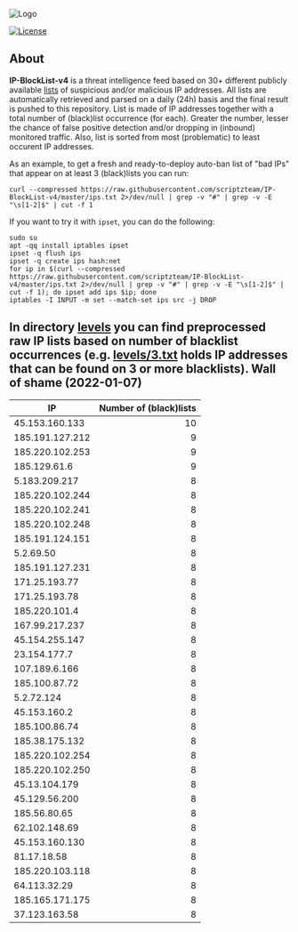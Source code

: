 ![Logo](https://i.imgur.com/PyKLAe7.png)

[![License](https://img.shields.io/badge/license-The_Unlicense-red.svg)](https://unlicense.org/)

About
----

**IP-BlockList-v4** is a threat intelligence feed based on 30+ different publicly available [lists](https://github.com/stamparm/maltrail) of suspicious and/or malicious IP addresses. All lists are automatically retrieved and parsed on a daily (24h) basis and the final result is pushed to this repository. List is made of IP addresses together with a total number of (black)list occurrence (for each). Greater the number, lesser the chance of false positive detection and/or dropping in (inbound) monitored traffic. Also, list is sorted from most (problematic) to least occurent IP addresses.

As an example, to get a fresh and ready-to-deploy auto-ban list of "bad IPs" that appear on at least 3 (black)lists you can run:

```
curl --compressed https://raw.githubusercontent.com/scriptzteam/IP-BlockList-v4/master/ips.txt 2>/dev/null | grep -v "#" | grep -v -E "\s[1-2]$" | cut -f 1
```

If you want to try it with `ipset`, you can do the following:

```
sudo su
apt -qq install iptables ipset
ipset -q flush ips
ipset -q create ips hash:net
for ip in $(curl --compressed https://raw.githubusercontent.com/scriptzteam/IP-BlockList-v4/master/ips.txt 2>/dev/null | grep -v "#" | grep -v -E "\s[1-2]$" | cut -f 1); do ipset add ips $ip; done
iptables -I INPUT -m set --match-set ips src -j DROP
```

In directory [levels](levels) you can find preprocessed raw IP lists based on number of blacklist occurrences (e.g. [levels/3.txt](levels/3.txt) holds IP addresses that can be found on 3 or more blacklists).
Wall of shame (2022-01-07)
----

|IP|Number of (black)lists|
|---|--:|
45.153.160.133|10
185.191.127.212|9
185.220.102.253|9
185.129.61.6|9
5.183.209.217|8
185.220.102.244|8
185.220.102.241|8
185.220.102.248|8
185.191.124.151|8
5.2.69.50|8
185.191.127.231|8
171.25.193.77|8
171.25.193.78|8
185.220.101.4|8
167.99.217.237|8
45.154.255.147|8
23.154.177.7|8
107.189.6.166|8
185.100.87.72|8
5.2.72.124|8
45.153.160.2|8
185.100.86.74|8
185.38.175.132|8
185.220.102.254|8
185.220.102.250|8
45.13.104.179|8
45.129.56.200|8
185.56.80.65|8
62.102.148.69|8
45.153.160.130|8
81.17.18.58|8
185.220.103.118|8
64.113.32.29|8
185.165.171.175|8
37.123.163.58|8
